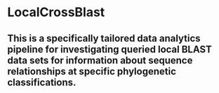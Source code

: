 # LocalCrossBlast

## This is a specifically tailored data analytics pipeline for investigating queried local BLAST data sets for information about sequence relationships at specific phylogenetic classifications.